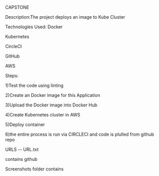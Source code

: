 CAPSTONE

Description:The project deploys an image to Kube Cluster

Technologies Used:
Docker

Kubernetes

CircleCI

GitHub

AWS

Steps:

1)Test the code using linting

2)Create an Docker image for this Application

3)Upload the Docker image into Docker Hub

4)Create Kubernetes cluster in AWS

5)Deploy container

6)the entire process is run via CIRCLECI and code is plulled from github repo

URLS -- URL.txt

contains github

Screenshots folder contains 
